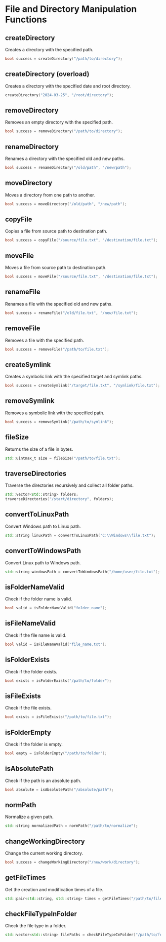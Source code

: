 # File and Directory Manipulation Functions

## createDirectory

Creates a directory with the specified path.

```cpp
bool success = createDirectory("/path/to/directory");
```

## createDirectory (overload)

Creates a directory with the specified date and root directory.

```cpp
createDirectory("2024-03-25", "/root/directory");
```

## removeDirectory

Removes an empty directory with the specified path.

```cpp
bool success = removeDirectory("/path/to/directory");
```

## renameDirectory

Renames a directory with the specified old and new paths.

```cpp
bool success = renameDirectory("/old/path", "/new/path");
```

## moveDirectory

Moves a directory from one path to another.

```cpp
bool success = moveDirectory("/old/path", "/new/path");
```

## copyFile

Copies a file from source path to destination path.

```cpp
bool success = copyFile("/source/file.txt", "/destination/file.txt");
```

## moveFile

Moves a file from source path to destination path.

```cpp
bool success = moveFile("/source/file.txt", "/destination/file.txt");
```

## renameFile

Renames a file with the specified old and new paths.

```cpp
bool success = renameFile("/old/file.txt", "/new/file.txt");
```

## removeFile

Removes a file with the specified path.

```cpp
bool success = removeFile("/path/to/file.txt");
```

## createSymlink

Creates a symbolic link with the specified target and symlink paths.

```cpp
bool success = createSymlink("/target/file.txt", "/symlink/file.txt");
```

## removeSymlink

Removes a symbolic link with the specified path.

```cpp
bool success = removeSymlink("/path/to/symlink");
```

## fileSize

Returns the size of a file in bytes.

```cpp
std::uintmax_t size = fileSize("/path/to/file.txt");
```

## traverseDirectories

Traverse the directories recursively and collect all folder paths.

```cpp
std::vector<std::string> folders;
traverseDirectories("/start/directory", folders);
```

## convertToLinuxPath

Convert Windows path to Linux path.

```cpp
std::string linuxPath = convertToLinuxPath("C:\\Windows\\file.txt");
```

## convertToWindowsPath

Convert Linux path to Windows path.

```cpp
std::string windowsPath = convertToWindowsPath("/home/user/file.txt");
```

## isFolderNameValid

Check if the folder name is valid.

```cpp
bool valid = isFolderNameValid("folder_name");
```

## isFileNameValid

Check if the file name is valid.

```cpp
bool valid = isFileNameValid("file_name.txt");
```

## isFolderExists

Check if the folder exists.

```cpp
bool exists = isFolderExists("/path/to/folder");
```

## isFileExists

Check if the file exists.

```cpp
bool exists = isFileExists("/path/to/file.txt");
```

## isFolderEmpty

Check if the folder is empty.

```cpp
bool empty = isFolderEmpty("/path/to/folder");
```

## isAbsolutePath

Check if the path is an absolute path.

```cpp
bool absolute = isAbsolutePath("/absolute/path");
```

## normPath

Normalize a given path.

```cpp
std::string normalizedPath = normPath("/path/to/normalize");
```

## changeWorkingDirectory

Change the current working directory.

```cpp
bool success = changeWorkingDirectory("/new/work/directory");
```

## getFileTimes

Get the creation and modification times of a file.

```cpp
std::pair<std::string, std::string> times = getFileTimes("/path/to/file.txt");
```

## checkFileTypeInFolder

Check the file type in a folder.

```cpp
std::vector<std::string> filePaths = checkFileTypeInFolder("/path/to/folder", "txt", FileOption::Extension);
```
